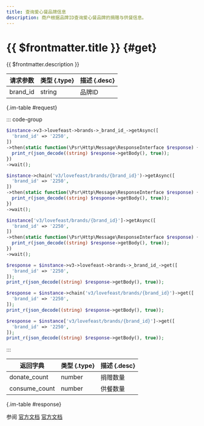 ```yaml
---
title: 查询爱心餐品牌信息
description: 商户根据品牌ID查询爱心餐品牌的捐赠与供餐信息。
---
```


# {{ $frontmatter.title }} {#get}

{{ $frontmatter.description }}

| 请求参数 | 类型 {.type} | 描述 {.desc}
| --- | --- | ---
| brand_id | string | 品牌ID

{.im-table #request}

::: code-group

```php [异步纯链式]
$instance->v3->lovefeast->brands->_brand_id_->getAsync([
  'brand_id' => '2250',
])
->then(static function(\Psr\Http\Message\ResponseInterface $response) {
  print_r(json_decode((string) $response->getBody(), true));
})
->wait();
```

```php [异步声明式]
$instance->chain('v3/lovefeast/brands/{brand_id}')->getAsync([
  'brand_id' => '2250',
])
->then(static function(\Psr\Http\Message\ResponseInterface $response) {
  print_r(json_decode((string) $response->getBody(), true));
})
->wait();
```

```php [异步属性式]
$instance['v3/lovefeast/brands/{brand_id}']->getAsync([
  'brand_id' => '2250',
])
->then(static function(\Psr\Http\Message\ResponseInterface $response) {
  print_r(json_decode((string) $response->getBody(), true));
})
->wait();
```

```php [同步纯链式]
$response = $instance->v3->lovefeast->brands->_brand_id_->get([
  'brand_id' => '2250',
]);
print_r(json_decode((string) $response->getBody(), true));
```

```php [同步声明式]
$response = $instance->chain('v3/lovefeast/brands/{brand_id}')->get([
  'brand_id' => '2250',
]);
print_r(json_decode((string) $response->getBody(), true));
```

```php [同步属性式]
$response = $instance['v3/lovefeast/brands/{brand_id}']->get([
  'brand_id' => '2250',
]);
print_r(json_decode((string) $response->getBody(), true));
```

:::

| 返回字典 | 类型 {.type} | 描述 {.desc}
| --- | --- | ---
| donate_count | number | 捐赠数量
| consume_count | number | 供餐数量

{.im-table #response}

参阅 [官方文档](https://pay.weixin.qq.com/docs/merchant/apis/lovefeast/brands/get-brand.html) [官方文档](https://pay.weixin.qq.com/docs/partner/apis/lovefeast/brands/get-brand.html)

